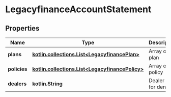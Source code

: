 
# LegacyfinanceAccountStatement

## Properties
Name | Type | Description | Notes
------------ | ------------- | ------------- | -------------
**plans** | [**kotlin.collections.List&lt;LegacyfinancePlan&gt;**](LegacyfinancePlan.md) | Array of plan | 
**policies** | [**kotlin.collections.List&lt;LegacyfinancePolicy&gt;**](LegacyfinancePolicy.md) | Array of policy | 
**dealers** | **kotlin.String** | Dealer list for denial |  [optional]



